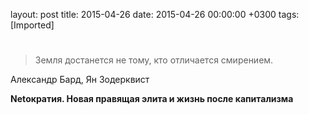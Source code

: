 layout: post
title: 2015-04-26
date: 2015-04-26 00:00:00 +0300
tags: [Imported]
# 

> Земля достанется не тому, кто отличается смирением.

Александр Бард, Ян Зодерквист

**Netократия. Новая правящая элита и жизнь после капитализма**